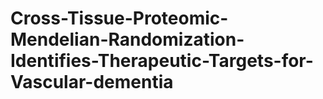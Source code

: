 # Cross-Tissue-Proteomic-Mendelian-Randomization-Identifies-Therapeutic-Targets-for-Vascular-dementia